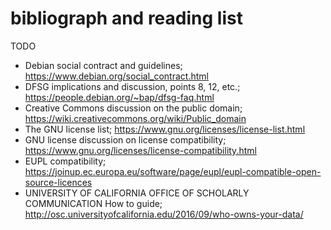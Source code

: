 
# bibliograph and reading list

TODO

- Debian social contract and guidelines; https://www.debian.org/social_contract.html
- DFSG implications and discussion, points 8, 12, etc.; https://people.debian.org/~bap/dfsg-faq.html
- Creative Commons discussion on the public domain; https://wiki.creativecommons.org/wiki/Public_domain
- The GNU license list; https://www.gnu.org/licenses/license-list.html
- GNU license discussion on license compatibility;  https://www.gnu.org/licenses/license-compatibility.html
- EUPL compatibility; https://joinup.ec.europa.eu/software/page/eupl/eupl-compatible-open-source-licences
- UNIVERSITY OF CALIFORNIA OFFICE OF SCHOLARLY COMMUNICATION How to guide; http://osc.universityofcalifornia.edu/2016/09/who-owns-your-data/
